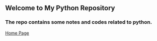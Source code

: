 ## Welcome to My Python Repository

### The repo contains some notes and codes related to python.

[Home Page](index.html)
